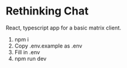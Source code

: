 # Rethinking Chat

React, typescript app for a basic matrix client.

1. npm i
2. Copy .env.example as .env
3. Fill in .env
4. npm run dev
